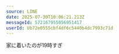 ```yaml
---
source: LINE
date: 2025-07-30T10:06:21.213Z
messageId: 572167955056951417
userId: Ub72e0555cbf4df6c5440b4dc7993c71d
---
```


家に着いたのが19時すぎ